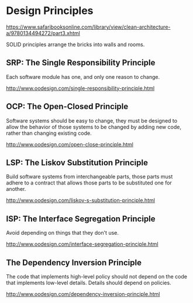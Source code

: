 # Design Principles

https://www.safaribooksonline.com/library/view/clean-architecture-a/9780134494272/part3.xhtml

SOLID principles arrange the bricks into walls and rooms.

## SRP: The Single Responsibility Principle

Each software module has one, and only one reason to change.

http://www.oodesign.com/single-responsibility-principle.html

## OCP: The Open-Closed Principle

Software systems should be easy to change, they must be designed to allow the behavior of those systems to be changed by adding new code, rather than changing existing code.

http://www.oodesign.com/open-close-principle.html

## LSP: The Liskov Substitution Principle

Build software systems from interchangeable parts, those parts must adhere to a contract that allows those parts to be substituted one for another.

http://www.oodesign.com/liskov-s-substitution-principle.html

## ISP: The Interface Segregation Principle

Avoid depending on things that they don't use.

http://www.oodesign.com/interface-segregation-principle.html

## The Dependency Inversion Principle

The code that implements high-level policy should not depend on the code that implements low-level details.
Details should depend on policies.

http://www.oodesign.com/dependency-inversion-principle.html
